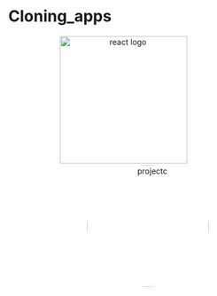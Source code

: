 # Cloning_apps

<div align="center">
    <img src="https://user-images.githubusercontent.com/114832629/230302399-5d8f34e7-bfc5-4597-8fff-6293044f47bd.png" alt="react logo" width=230> 
    &emsp;&emsp;&emsp;&emsp;&emsp;&emsp;
    <img src="https://cdn-icons-png.flaticon.com/512/7057/7057592.png" alt="projectc" width="220px" height="auto" style="border-radius:50%"> 
</div>
